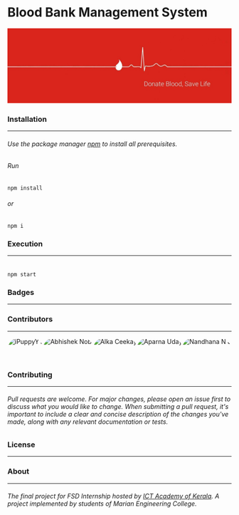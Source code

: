 # **Blood Bank Management System**
![Donate Blood Save Life](/assets/blood.jpg "Donate Blood Save Life")
### Installation
------------
###### Use the package manager [npm](https://docs.npmjs.com/downloading-and-installing-node-js-and-npm) to install all prerequisites.
###### Run 
```
npm install
```  
###### or 
```
npm i
```
### Execution
------------
######
```
npm start
```
### Badges
------------
<!-- ![GitHub code size in bytes](https://img.shields.io/github/languages/code-size/ipuppyyt/Blood-Bank-Management-System?color=r&label=Code%20Size&style=for-the-badge) ![GitHub Repo stars](https://img.shields.io/github/stars/ipuppyyt/Blood-Bank-Management-System?color=r&style=for-the-badge) -->
### Contributors
------------
<div style="display: flex;justify-content: center;">
        <a href="https://github.com/ipuppyyt" target="_blank" rel="noopener noreferrer"></a><img style="height: 50px;border-radius: 25px;" src="https://avatars.githubusercontent.com/u/71689062?v=4" title="iPuppyYT"></a>
        <a href="https://github.com/abhisheknobi" target="_blank" rel="noopener noreferrer"></a><img style="height: 50px;border-radius: 25px;" src="https://avatars.githubusercontent.com/u/115533725?v=4" title="Abhishek Nobi"></a>
        <a href="https://github.com/alka5ceekay" target="_blank" rel="noopener noreferrer"></a><img style="height: 50px;border-radius: 25px;" src="https://avatars.githubusercontent.com/u/132563153?v=4" title="Alka Ceekay"></a>
        <a href="https://github.com/Aparna-Uday" target="_blank" rel="noopener noreferrer"></a><img style="height: 50px;border-radius: 25px;" src="https://avatars.githubusercontent.com/u/132563213?v=4" title="Aparna Uday"></a>
        <a href="https://github.com/Nandhananj" target="_blank" rel="noopener noreferrer"></a><img style="height: 50px;border-radius: 25px;" src="https://avatars.githubusercontent.com/u/98000455?v=4" title="Nandhana N J"></a> 
    </div>
    
### Contributing
------------
###### Pull requests are welcome. For major changes, please open an issue first to discuss what you would like to change. When submitting a pull request, it's important to include a clear and concise description of the changes you've made, along with any relevant documentation or tests.

### License
------------
<!-- [MIT](https://choosealicense.com/licenses/mit/) -->
### **About**
------------
###### The final project for FSD Internship hosted by [ICT Academy of Kerala](https://ictkerala.org/ "ICT Academy of Kerala"). A project implemented by students of Marian Engineering College.
